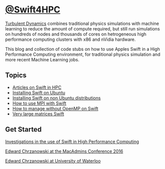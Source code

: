 # [@Swift4HPC](@swift4hpc)
[Turbulent Dynamics](https://turbulentdynamics.github.io) combines traditional physics simulations with machine learning to reduce the amount of compute required, but still run simulations on hundreds of nodes and thousands of cores on hetrogeneous high performance computing clusters with x86 and nVidia hardware.  


This blog and collection of code stubs on how to use Apples Swift in a High Performance Computing environment, for traditional physics simulation and more recent Machine Learning jobs.

## Topics
* [Articles on Swift in HPC](Articles.md)
* [Installing Swift on Ubuntu](Install_Ubuntu.md)
* [Installing Swift on non Ubuntu distributions](Install_Linux.md)
* [How to use MPI with Swift](swift_and_MPI.md)
* [How to manage without OpenMP on Swift](swift_and_OpenMP.md)
* [Very large matrices Swift](Matrices_in_Swift.md)


## Get Started
[Investigations in the use of Swift in High Performance Computing](http://macadmins.psu.edu/wp-content/uploads/sites/24696/2016/06/psumac2016-17-swift_and_HPC.pdf)

[Edward Chrzanowski at the MacAdmins Conference 2016](https://www.youtube.com/watch?v=iGz5_aEap9k)

[Edward Chrzanowski at University of Waterloo](https://uwaterloo.ca/watitis/sites/ca.watitis/files/uploads/files/swift-hpc.pdf)


